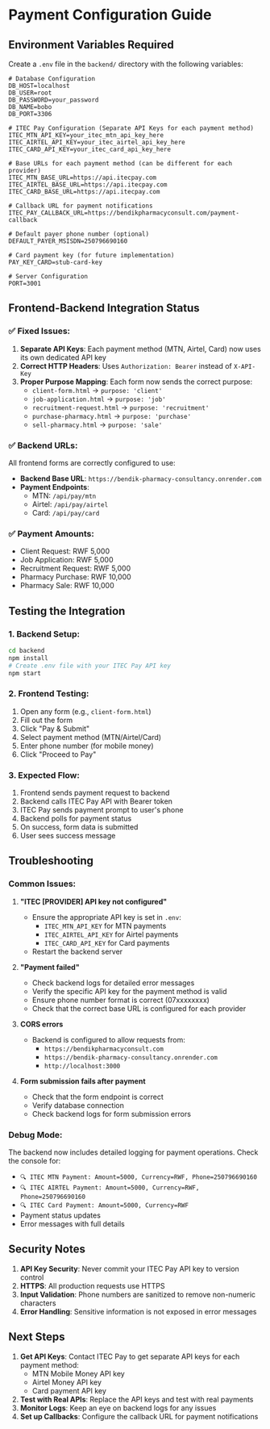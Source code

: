 # Payment Configuration Guide

## Environment Variables Required

Create a `.env` file in the `backend/` directory with the following variables:

```env
# Database Configuration
DB_HOST=localhost
DB_USER=root
DB_PASSWORD=your_password
DB_NAME=bobo
DB_PORT=3306

# ITEC Pay Configuration (Separate API Keys for each payment method)
ITEC_MTN_API_KEY=your_itec_mtn_api_key_here
ITEC_AIRTEL_API_KEY=your_itec_airtel_api_key_here
ITEC_CARD_API_KEY=your_itec_card_api_key_here

# Base URLs for each payment method (can be different for each provider)
ITEC_MTN_BASE_URL=https://api.itecpay.com
ITEC_AIRTEL_BASE_URL=https://api.itecpay.com
ITEC_CARD_BASE_URL=https://api.itecpay.com

# Callback URL for payment notifications
ITEC_PAY_CALLBACK_URL=https://bendikpharmacyconsult.com/payment-callback

# Default payer phone number (optional)
DEFAULT_PAYER_MSISDN=250796690160

# Card payment key (for future implementation)
PAY_KEY_CARD=stub-card-key

# Server Configuration
PORT=3001
```

## Frontend-Backend Integration Status

### ✅ Fixed Issues:
1. **Separate API Keys**: Each payment method (MTN, Airtel, Card) now uses its own dedicated API key
2. **Correct HTTP Headers**: Uses `Authorization: Bearer` instead of `X-API-Key`
3. **Proper Purpose Mapping**: Each form now sends the correct purpose:
   - `client-form.html` → `purpose: 'client'`
   - `job-application.html` → `purpose: 'job'`
   - `recruitment-request.html` → `purpose: 'recruitment'`
   - `purchase-pharmacy.html` → `purpose: 'purchase'`
   - `sell-pharmacy.html` → `purpose: 'sale'`

### ✅ Backend URLs:
All frontend forms are correctly configured to use:
- **Backend Base URL**: `https://bendik-pharmacy-consultancy.onrender.com`
- **Payment Endpoints**:
  - MTN: `/api/pay/mtn`
  - Airtel: `/api/pay/airtel`
  - Card: `/api/pay/card`

### ✅ Payment Amounts:
- Client Request: RWF 5,000
- Job Application: RWF 5,000
- Recruitment Request: RWF 5,000
- Pharmacy Purchase: RWF 10,000
- Pharmacy Sale: RWF 10,000

## Testing the Integration

### 1. Backend Setup:
```bash
cd backend
npm install
# Create .env file with your ITEC Pay API key
npm start
```

### 2. Frontend Testing:
1. Open any form (e.g., `client-form.html`)
2. Fill out the form
3. Click "Pay & Submit"
4. Select payment method (MTN/Airtel/Card)
5. Enter phone number (for mobile money)
6. Click "Proceed to Pay"

### 3. Expected Flow:
1. Frontend sends payment request to backend
2. Backend calls ITEC Pay API with Bearer token
3. ITEC Pay sends payment prompt to user's phone
4. Backend polls for payment status
5. On success, form data is submitted
6. User sees success message

## Troubleshooting

### Common Issues:

1. **"ITEC [PROVIDER] API key not configured"**
   - Ensure the appropriate API key is set in `.env`:
     - `ITEC_MTN_API_KEY` for MTN payments
     - `ITEC_AIRTEL_API_KEY` for Airtel payments
     - `ITEC_CARD_API_KEY` for Card payments
   - Restart the backend server

2. **"Payment failed"**
   - Check backend logs for detailed error messages
   - Verify the specific API key for the payment method is valid
   - Ensure phone number format is correct (07xxxxxxxx)
   - Check that the correct base URL is configured for each provider

3. **CORS errors**
   - Backend is configured to allow requests from:
     - `https://bendikpharmacyconsult.com`
     - `https://bendik-pharmacy-consultancy.onrender.com`
     - `http://localhost:3000`

4. **Form submission fails after payment**
   - Check that the form endpoint is correct
   - Verify database connection
   - Check backend logs for form submission errors

### Debug Mode:
The backend now includes detailed logging for payment operations. Check the console for:
- `🔍 ITEC MTN Payment: Amount=5000, Currency=RWF, Phone=250796690160`
- `🔍 ITEC AIRTEL Payment: Amount=5000, Currency=RWF, Phone=250796690160`
- `🔍 ITEC Card Payment: Amount=5000, Currency=RWF`
- Payment status updates
- Error messages with full details

## Security Notes

1. **API Key Security**: Never commit your ITEC Pay API key to version control
2. **HTTPS**: All production requests use HTTPS
3. **Input Validation**: Phone numbers are sanitized to remove non-numeric characters
4. **Error Handling**: Sensitive information is not exposed in error messages

## Next Steps

1. **Get API Keys**: Contact ITEC Pay to get separate API keys for each payment method:
   - MTN Mobile Money API key
   - Airtel Money API key
   - Card payment API key
2. **Test with Real APIs**: Replace the API keys and test with real payments
3. **Monitor Logs**: Keep an eye on backend logs for any issues
4. **Set up Callbacks**: Configure the callback URL for payment notifications
